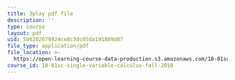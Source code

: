```yaml
---
title: 3play pdf file
description: ''
type: course
layout: pdf
uid: 5b6202679924ce8c3dc05da191889d87
file_type: application/pdf
file_location: >-
  https://open-learning-course-data-production.s3.amazonaws.com/18-01sc-single-variable-calculus-fall-2010/5b6202679924ce8c3dc05da191889d87_BSAA0akmPEU.pdf
course_id: 18-01sc-single-variable-calculus-fall-2010
---
```

